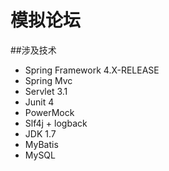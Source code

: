 模拟论坛
============================

##涉及技术
* Spring Framework 4.X-RELEASE
* Spring Mvc
* Servlet 3.1
* Junit 4
* PowerMock
* Slf4j + logback
* JDK 1.7
* MyBatis
* MySQL